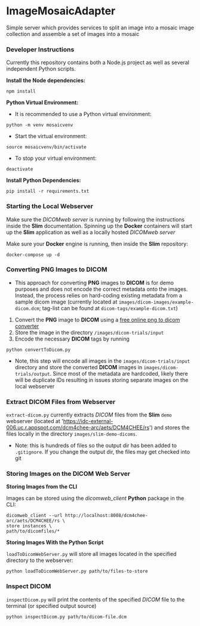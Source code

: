 # ImageMosaicAdapter
Simple server which provides services to split an image into a mosaic image collection and assemble a set of images into a mosaic

### Developer Instructions
Currently this repository contains both a Node.js project as well as several independent Python scripts.

**Install the Node dependencies:**
```
npm install
```

**Python Virtual Environment:**
* It is recommended to use a Python virtual environment:
```
python -m venv mosaicvenv
```
* Start the virtual environment:
```
source mosaicvenv/bin/activate
```
* To stop your virtual environment:
```
deactivate
```

**Install Python Dependencies:**
```
pip install -r requirements.txt
```

### Starting the Local Webserver
Make sure the *DICOMweb server* is running by following the instructions inside the **Slim** documentation. Spinning up the **Docker** containers will start up the **Slim** application as well as a locally hosted *DICOMweb server*

Make sure your **Docker** engine is running, then inside the **Slim** repository:
```
docker-compose up -d
```

### Converting PNG Images to DICOM
* This approach for converting **PNG** images to **DICOM** is for demo purposes and does not encode the correct metadata onto the images. Instead, the process relies on hard-coding existing metadata from a sample dicom image (currently located at `images/dicom-images/example-dicom.dcm`; tag-list can be found at `dicom-tags/example-dicom.txt`)

1. Convert the **PNG** image to **DICOM** using a [free online png to dicom converter](https://products.groupdocs.app/conversion/png-to-dicom)
2. Store the image in the directory `/images/dicom-trials/input`
3. Encode the necessary **DICOM** tags by running
```
python convertToDicom.py
```
* Note, this step will encode all images in the `images/dicom-trials/input` directory and store the converted **DICOM** images in `images/dicom-trials/output`. Since most of the metadata are hardcoded, likely there will be duplicate IDs resulting in issues storing separate images on the local webserver

### Extract DICOM Files from Webserver
`extract-dicom.py` currently extracts *DICOM* files from the **Slim** `demo` webserver (located at 'https://idc-external-006.uc.r.appspot.com/dcm4chee-arc/aets/DCM4CHEE/rs') and stores the files locally in the directory `images/slim-demo-dicoms`.
* Note: this is hundreds of files so the output dir has been added to `.gitignore`. If you change the output dir, the files may get checked into git

### Storing Images on the DICOM Web Server
**Storing Images from the CLI**

Images can be stored using the *dicomweb_client* **Python** package in the CLI:
```
dicomweb_client --url http://localhost:8008/dcm4chee-arc/aets/DCM4CHEE/rs \
store instances \
path/to/dicomfiles/*
```

**Storing Images With the Python Script**

`loadToDicomWebServer.py` will store all images located in the specified directory to the webserver:
```
python loadToDicomWebServer.py path/to/files-to-store
```

### Inspect DICOM
`inspectDicom.py` will print the contents of the specified *DICOM* file to the terminal (or specified output source)
```
python inspectDicom.py path/to/dicom-file.dcm
```

